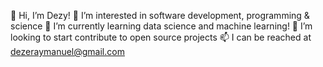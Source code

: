 👋 Hi, I’m Dezy!
👀 I’m interested in software development, programming & science
🌱 I’m currently learning data science and machine learning!
💞️ I’m looking to start contribute to open source projects
 📫 I can be reached at dezeraymanuel@gmail.com

<!---
dezeraym/dezeraym is a ✨ special ✨ repository because its `README.md` (this file) appears on your GitHub profile.
You can click the Preview link to take a look at your changes.
--->
